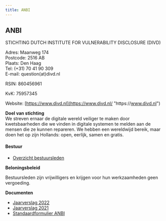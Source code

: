 ```yaml
---
title: ANBI
---
```

## ANBI

STICHTING DUTCH INSTITUTE FOR VULNERABILITY DISCLOSURE (DIVD)

Adres: Maanweg 174\
Postcode: 2516 AB\
Plaats: Den Haag\
Tel: (+31) 70 41 90 309\
E-mail: question(at)divd.nl

RSIN: 860456961

KvK: 75957345

Website: [https://www.divd.nl](https://www.divd.nl/ "https\://www.divd.nl")

**Doel van stichting** \
We streven ernaar de digitale wereld veiliger te maken door kwetsbaarheden die we vinden in digitale systemen te melden aan de mensen die ze kunnen repareren. We hebben een wereldwijd bereik, maar doen het op zijn Hollands: open, eerlijk, samen en gratis.

#### **Bestuur**[](/documents/uittreksel_handelsregister_75957345.pdf)

* [Overzicht bestuursleden](/documents/uittreksel_handelsregister_75957345.pdf)

**Beloningsbeleid**

Bestuursleden zijn vrijwilligers en krijgen voor hun werkzaamheden geen vergoeding.

**Documenten**

* [Jaarverslag 2022](/documents/DIVD%20jaarverslag%202022.pdf)
* [Jaarverslag 2021](/documents/DIVD%20jaarverslag%202021.pdf)
* [Standaardformulier ANBI](/documents/Standaardformulier%20ANBI.pdf)
